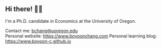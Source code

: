   
## Hi there! 🙋‍♀️

I'm a Ph.D. candidate in Economics at the University of Oregon. 

Contact me: bchang@uoregon.edu\
Personal website: https://www.boyoonchang.com
Personal learning blog: https://www.boyoon-c.github.io


